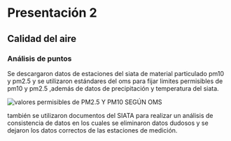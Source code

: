 # Presentación 2 
## Calidad del aire
### Análisis de puntos 
Se descargaron datos de estaciones del siata de material particulado pm10 y pm2.5 y se utilizaron estándares del oms para fijar limites permisibles de pm10 y pm2.5 ,además de datos de precipitación y temperatura del siata.

![valores permisibles de PM2.5 Y PM10 SEGÚN OMS](https://www.who.int/images/default-source/air-pollution/air-quality-and-health/pollutants_2005_2021_new.jpg?sfvrsn=5c76524d_7&Status=Master)

también se utilizaron documentos del SIATA para realizar un análisis de consistencia de datos en los cuales se eliminaron datos dudosos y se dejaron los datos correctos de las estaciones de medición.
